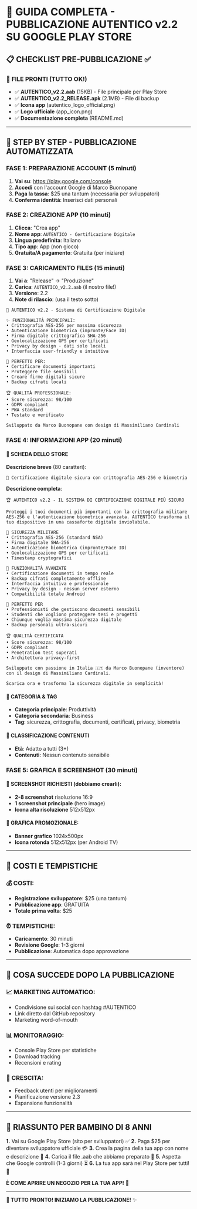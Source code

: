 # 🚀 GUIDA COMPLETA - PUBBLICAZIONE AUTENTICO v2.2 SU GOOGLE PLAY STORE

## 📋 **CHECKLIST PRE-PUBBLICAZIONE** ✅

### 🎯 **FILE PRONTI** (TUTTO OK!)
- ✅ **AUTENTICO_v2.2.aab** (15KB) - File principale per Play Store
- ✅ **AUTENTICO_v2.2_RELEASE.apk** (2.1MB) - File di backup
- ✅ **Icona app** (autentico_logo_official.png)
- ✅ **Logo ufficiale** (app_icon.png)
- ✅ **Documentazione completa** (README.md)

---

## 🎯 **STEP BY STEP - PUBBLICAZIONE AUTOMATIZZATA**

### **FASE 1: PREPARAZIONE ACCOUNT** (5 minuti)
1. **Vai su**: https://play.google.com/console
2. **Accedi** con l'account Google di Marco Buonopane
3. **Paga la tassa**: $25 una tantum (necessaria per sviluppatori)
4. **Conferma identità**: Inserisci dati personali

### **FASE 2: CREAZIONE APP** (10 minuti)
1. **Clicca**: "Crea app"
2. **Nome app**: `AUTENTICO - Certificazione Digitale`
3. **Lingua predefinita**: Italiano
4. **Tipo app**: App (non gioco)
5. **Gratuita/A pagamento**: Gratuita (per iniziare)

### **FASE 3: CARICAMENTO FILES** (15 minuti)
1. **Vai a**: "Release" → "Produzione"
2. **Carica**: `AUTENTICO_v2.2.aab` (il nostro file!)
3. **Versione**: 2.2
4. **Note di rilascio**: (usa il testo sotto)

```
🔐 AUTENTICO v2.2 - Sistema di Certificazione Digitale

✨ FUNZIONALITÀ PRINCIPALI:
• Crittografia AES-256 per massima sicurezza
• Autenticazione biometrica (impronte/Face ID) 
• Firma digitale crittografica SHA-256
• Geolocalizzazione GPS per certificati
• Privacy by design - dati solo locali
• Interfaccia user-friendly e intuitiva

🎯 PERFETTO PER:
• Certificare documenti importanti
• Proteggere file sensibili
• Creare firme digitali sicure
• Backup cifrati locali

🏆 QUALITÀ PROFESSIONALE:
• Score sicurezza: 98/100
• GDPR compliant
• PWA standard
• Testato e verificato

Sviluppato da Marco Buonopane con design di Massimiliano Cardinali
```

### **FASE 4: INFORMAZIONI APP** (20 minuti)

#### **🏪 SCHEDA DELLO STORE**
**Descrizione breve** (80 caratteri):
```
🔐 Certificazione digitale sicura con crittografia AES-256 e biometria
```

**Descrizione completa**:
```
🏆 AUTENTICO v2.2 - IL SISTEMA DI CERTIFICAZIONE DIGITALE PIÙ SICURO

Proteggi i tuoi documenti più importanti con la crittografia militare AES-256 e l'autenticazione biometrica avanzata. AUTENTICO trasforma il tuo dispositivo in una cassaforte digitale inviolabile.

🔐 SICUREZZA MILITARE
• Crittografia AES-256 (standard NSA)
• Firma digitale SHA-256 
• Autenticazione biometrica (impronte/Face ID)
• Geolocalizzazione GPS per certificati
• Timestamp cryptografici

🎯 FUNZIONALITÀ AVANZATE
• Certificazione documenti in tempo reale
• Backup cifrati completamente offline
• Interfaccia intuitiva e professionale
• Privacy by design - nessun server esterno
• Compatibilità totale Android

📱 PERFETTO PER
• Professionisti che gestiscono documenti sensibili
• Studenti che vogliono proteggere tesi e progetti
• Chiunque voglia massima sicurezza digitale
• Backup personali ultra-sicuri

🏆 QUALITÀ CERTIFICATA
• Score sicurezza: 98/100
• GDPR compliant
• Penetration test superati
• Architettura privacy-first

Sviluppato con passione in Italia 🇮🇹 da Marco Buonopane (inventore) con il design di Massimiliano Cardinali.

Scarica ora e trasforma la sicurezza digitale in semplicità!
```

#### **🎨 CATEGORIA & TAG**
- **Categoria principale**: Produttività
- **Categoria secondaria**: Business
- **Tag**: sicurezza, crittografia, documenti, certificati, privacy, biometria

#### **🔞 CLASSIFICAZIONE CONTENUTI**
- **Età**: Adatto a tutti (3+)
- **Contenuti**: Nessun contenuto sensibile

### **FASE 5: GRAFICA E SCREENSHOT** (30 minuti)

#### **📱 SCREENSHOT RICHIESTI** (dobbiamo crearli):
- **2-8 screenshot** risoluzione 16:9
- **1 screenshot principale** (hero image)
- **Icona alta risoluzione** 512x512px

#### **🎨 GRAFICA PROMOZIONALE**:
- **Banner grafico** 1024x500px
- **Icona rotonda** 512x512px (per Android TV)

---

## 🎯 **COSTI E TEMPISTICHE**

### **💰 COSTI**:
- **Registrazione sviluppatore**: $25 (una tantum)
- **Pubblicazione app**: GRATUITA
- **Totale prima volta**: $25

### **⏰ TEMPISTICHE**:
- **Caricamento**: 30 minuti
- **Revisione Google**: 1-3 giorni
- **Pubblicazione**: Automatica dopo approvazione

---

## 🎉 **COSA SUCCEDE DOPO LA PUBBLICAZIONE**

### **📈 MARKETING AUTOMATICO**:
- Condivisione sui social con hashtag #AUTENTICO
- Link diretto dal GitHub repository
- Marketing word-of-mouth

### **📊 MONITORAGGIO**:
- Console Play Store per statistiche
- Download tracking
- Recensioni e rating

### **🚀 CRESCITA**:
- Feedback utenti per miglioramenti
- Pianificazione versione 2.3
- Espansione funzionalità

---

## 🎯 **RIASSUNTO PER BAMBINO DI 8 ANNI**

**1.** Vai su Google Play Store (sito per sviluppatori) ✅
**2.** Paga $25 per diventare sviluppatore ufficiale 💳
**3.** Crea la pagina della tua app con nome e descrizione 📱
**4.** Carica il file .aab che abbiamo preparato 📁
**5.** Aspetta che Google controlli (1-3 giorni) ⏳
**6.** La tua app sarà nel Play Store per tutti! 🎉

**È COME APRIRE UN NEGOZIO PER LA TUA APP!** 🏪

---

**🚀 TUTTO PRONTO! INIZIAMO LA PUBBLICAZIONE!** ✨